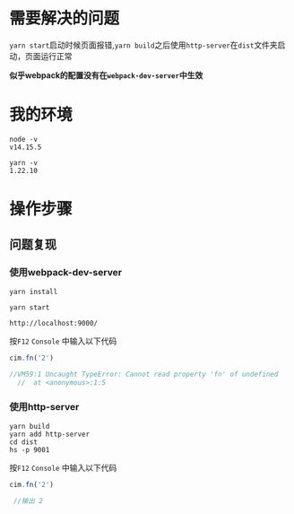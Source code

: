# 需要解决的问题

 `yarn start`启动时候页面报错,`yarn build`之后使用`http-server`在`dist`文件夹启动，页面运行正常

 **似乎webpack的配置没有在`webpack-dev-server`中生效**
 # 我的环境

 ```
node -v
v14.15.5

yarn -v
1.22.10
 ```

 # 操作步骤

 ## 问题复现
 ### 使用webpack-dev-server

 `yarn install `

 `yarn start`


`http://localhost:9000/`

按`F12` `Console` 中输入以下代码

```javascript
cim.fn('2')

//VM59:1 Uncaught TypeError: Cannot read property 'fn' of undefined
  //  at <anonymous>:1:5
```
### 使用http-server

 ```
 yarn build
 yarn add http-server
 cd dist
 hs -p 9001
 ```
 按`F12` `Console` 中输入以下代码

```javascript
cim.fn('2')

 //输出 2
```